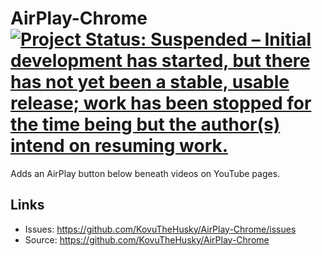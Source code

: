 # AirPlay-Chrome [![Project Status: Suspended – Initial development has started, but there has not yet been a stable, usable release; work has been stopped for the time being but the author(s) intend on resuming work.](https://www.repostatus.org/badges/latest/suspended.svg)](https://www.repostatus.org/#suspended)

Adds an AirPlay button below beneath videos on YouTube pages.

## Links

* Issues: <https://github.com/KovuTheHusky/AirPlay-Chrome/issues>
* Source: <https://github.com/KovuTheHusky/AirPlay-Chrome>
